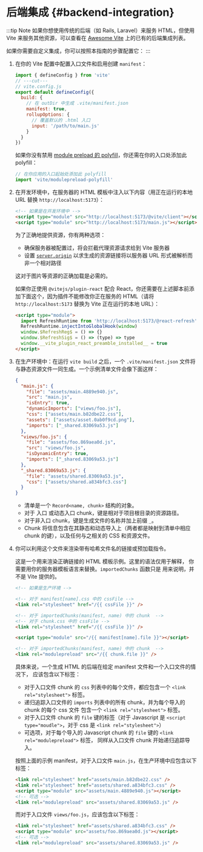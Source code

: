 # 后端集成 {#backend-integration}

:::tip Note
如果你想使用传统的后端（如 Rails, Laravel）来服务 HTML，但使用 Vite 来服务其他资源，可以查看在 [Awesome Vite](https://github.com/vitejs/awesome-vite#integrations-with-backends) 上的已有的后端集成列表。

如果你需要自定义集成，你可以按照本指南的步骤配置它：
:::

1. 在你的 Vite 配置中配置入口文件和启用创建 `manifest`：

   ```js twoslash
   import { defineConfig } from 'vite'
   // ---cut---
   // vite.config.js
   export default defineConfig({
     build: {
       // 在 outDir 中生成 .vite/manifest.json
       manifest: true,
       rollupOptions: {
         // 覆盖默认的 .html 入口
         input: '/path/to/main.js'
       }
     }
   })
   ```

   如果你没有禁用 [module preload 的 polyfill](/config/build-options.md#build-polyfillmodulepreload)，你还需在你的入口处添加此 polyfill：

   ```js
   // 在你应用的入口起始处添加此 polyfill
   import 'vite/modulepreload-polyfill'
   ```

2. 在开发环境中，在服务器的 HTML 模板中注入以下内容（用正在运行的本地 URL 替换 `http://localhost:5173`）：

   ```html
   <!-- 如果是在开发环境中 -->
   <script type="module" src="http://localhost:5173/@vite/client"></script>
   <script type="module" src="http://localhost:5173/main.js"></script>
   ```

   为了正确地提供资源，你有两种选项：

   - 确保服务器被配置过，将会拦截代理资源请求给到 Vite 服务器
   - 设置 [`server.origin`](/config/server-options.md#server-origin) 以求生成的资源链接将以服务器 URL 形式被解析而非一个相对路径

   这对于图片等资源的正确加载是必需的。

   如果你正使用 `@vitejs/plugin-react` 配合 React，你还需要在上述脚本前添加下面这个，因为插件不能修改你正在服务的 HTML（请将 `http://localhost:5173` 替换为 Vite 正在运行的本地 URL）：

   ```html
   <script type="module">
     import RefreshRuntime from 'http://localhost:5173/@react-refresh'
     RefreshRuntime.injectIntoGlobalHook(window)
     window.$RefreshReg$ = () => {}
     window.$RefreshSig$ = () => (type) => type
     window.__vite_plugin_react_preamble_installed__ = true
   </script>
   ```

3. 在生产环境中：在运行 `vite build` 之后，一个 `.vite/manifest.json` 文件将与静态资源文件一同生成。一个示例清单文件会像下面这样：

   ```json
   {
     "main.js": {
       "file": "assets/main.4889e940.js",
       "src": "main.js",
       "isEntry": true,
       "dynamicImports": ["views/foo.js"],
       "css": ["assets/main.b82dbe22.css"],
       "assets": ["assets/asset.0ab0f9cd.png"],
       "imports": ["_shared.83069a53.js"]
     },
     "views/foo.js": {
       "file": "assets/foo.869aea0d.js",
       "src": "views/foo.js",
       "isDynamicEntry": true,
       "imports": ["_shared.83069a53.js"]
     },
     "_shared.83069a53.js": {
       "file": "assets/shared.83069a53.js",
       "css": ["assets/shared.a834bfc3.css"]
     }
   }
   ```

   - 清单是一个 `Record<name, chunk>` 结构的对象。
   - 对于 入口 或动态入口 chunk，键是相对于项目根目录的资源路径。
   - 对于非入口 chunk，键是生成文件的名称并加上前缀 `_`。
   - Chunk 将信息包含在其静态和动态导入上（两者都是映射到清单中相应 chunk 的键），以及任何与之相关的 CSS 和资源文件。

4. 你可以利用这个文件来渲染带有哈希文件名的链接或预加载指令。

   这是一个用来渲染正确链接的 HTML 模板示例。这里的语法仅用于解释，
   你需要用你的服务器模板语言来替换。`importedChunks` 函数只是
   用来说明，并不是 Vite 提供的。

   ```html
   <!-- 如果是生产环境 -->

   <!-- 对于 manifest[name].css 中的 cssFile -->
   <link rel="stylesheet" href="/{{ cssFile }}" />

   <!-- 对于 importedChunks(manifest, name) 中的 chunk  -->
   <!-- 对于 chunk.css 中的 cssFile -->
   <link rel="stylesheet" href="/{{ cssFile }}" />

   <script type="module" src="/{{ manifest[name].file }}"></script>

   <!-- 对于 importedChunks(manifest, name) 中的 chunk  -->
   <link rel="modulepreload" src="/{{ chunk.file }}" />
   ```

   具体来说，一个生成 HTML 的后端在给定 manifest 文件和一个入口文件的情况下，
   应该包含以下标签：

   - 对于入口文件 chunk 的 `css` 列表中的每个文件，都应包含一个 `<link rel="stylesheet">` 标签。
   - 递归追踪入口文件的 `imports` 列表中的所有 chunk，并为每个导入的 chunk 的每个 css 文件
     包含一个 `<link rel="stylesheet">` 标签。
   - 对于入口文件 chunk 的 `file` 键的标签（对于 Javascript 是 
     `<script type="moudle">`，对于 css 是 `<link rel="stylesheet">`）
   - 可选项，对于每个导入的 Javascript chunk 的 `file` 键的 `<link rel="modulepreload">` 标签，
     同样从入口文件 chunk 开始递归追踪导入。

   按照上面的示例 manifest，对于入口文件 `main.js`，在生产环境中应包含以下标签：

   ```html
   <link rel="stylesheet" href="assets/main.b82dbe22.css" />
   <link rel="stylesheet" href="assets/shared.a834bfc3.css" />
   <script type="module" src="assets/main.4889e940.js"></script>
   <!-- 可选 -->
   <link rel="modulepreload" src="assets/shared.83069a53.js" />
   ```

   而对于入口文件 `views/foo.js`，应该包含以下标签：

   ```html
   <link rel="stylesheet" href="assets/shared.a834bfc3.css" />
   <script type="module" src="assets/foo.869aea0d.js"></script>
   <!-- 可选 -->
   <link rel="modulepreload" src="assets/shared.83069a53.js" />
   ```
